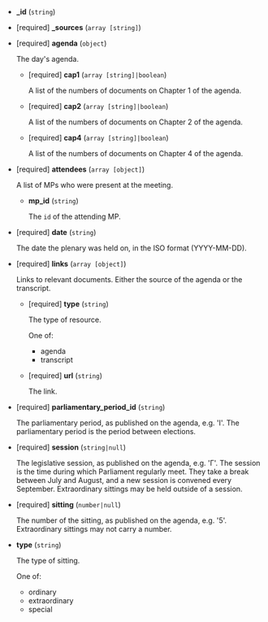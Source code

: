 * **_id** (`string`)

* [required] **_sources** (`array [string]`)

* [required] **agenda** (`object`)

    The day's agenda.

    * [required] **cap1** (`array [string]|boolean`)

        A list of the numbers of documents on Chapter 1 of the agenda.

    * [required] **cap2** (`array [string]|boolean`)

        A list of the numbers of documents on Chapter 2 of the agenda.

    * [required] **cap4** (`array [string]|boolean`)

        A list of the numbers of documents on Chapter 4 of the agenda.

* [required] **attendees** (`array [object]`)

    A list of MPs who were present at the meeting.

    * **mp_id** (`string`)

        The `id` of the attending MP.

* [required] **date** (`string`)

    The date the plenary was held on, in the ISO format (YYYY-MM-DD).

* [required] **links** (`array [object]`)

    Links to relevant documents.  Either the source of the agenda or the transcript.

    * [required] **type** (`string`)

        The type of resource.

        One of:

        * agenda
        * transcript

    * [required] **url** (`string`)

        The link.

* [required] **parliamentary_period_id** (`string`)

    The parliamentary period, as published on the agenda, e.g. 'Ι'.  The parliamentary period is the period between elections.

* [required] **session** (`string|null`)

    The legislative session, as published on the agenda, e.g. 'Γ'.  The session is the time during which Parliament regularly meet.  They take a break between July and August, and a new session is convened every September.  Extraordinary sittings may be held outside of a session.

* [required] **sitting** (`number|null`)

    The number of the sitting, as published on the agenda, e.g. '5'. Extraordinary sittings may not carry a number.

* **type** (`string`)

    The type of sitting.

    One of:

    * ordinary
    * extraordinary
    * special
